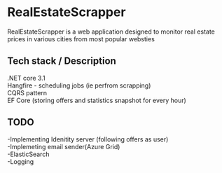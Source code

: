 # RealEstateScrapper 
RealEstateScrapper is a web application designed to monitor real estate prices in various cities from most popular websties

## Tech stack / Description
.NET core 3.1  
Hangfire - scheduling jobs (ie perfrom scrapping)  
CQRS pattern  
EF Core (storing offers and statistics snapshot for every hour)    

## TODO 
-Implementing Idenitity server (following offers as user)  
-Implemeting email sender(Azure Grid)  
-ElasticSearch  
-Logging  

